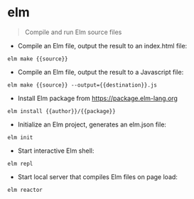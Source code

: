 # elm

> Compile and run Elm source files

- Compile an Elm file, output the result to an index.html file:

`elm make {{source}}`

- Compile an Elm file, output the result to a Javascript file:

`elm make {{source}} --output={{destination}}.js`

- Install Elm package from https://package.elm-lang.org

`elm install {{author}}/{{package}}`

- Initialize an Elm project, generates an elm.json file:

`elm init`

- Start interactive Elm shell:

`elm repl`

- Start local server that compiles Elm files on page load:

`elm reactor`
